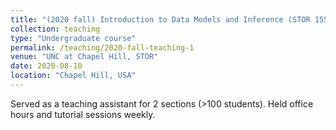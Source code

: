 ```yaml
---
title: "(2020 fall) Introduction to Data Models and Inference (STOR 155)"
collection: teaching
type: "Undergraduate course"
permalink: /teaching/2020-fall-teaching-1
venue: "UNC at Chapel Hill, STOR"
date: 2020-08-10
location: "Chapel Hill, USA"
---
```


Served as a teaching assistant for 2 sections (>100 students). Held office hours and tutorial sessions weekly.

